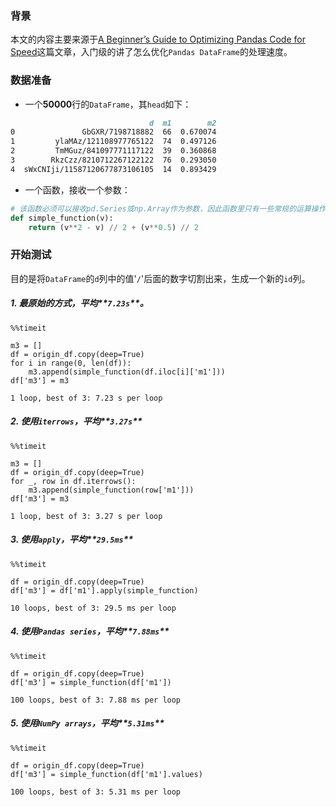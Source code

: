 ### 背景
本文的内容主要来源于[A Beginner’s Guide to Optimizing Pandas Code for Speed][1]这篇文章，入门级的讲了怎么优化`Pandas DataFrame`的处理速度。


### 数据准备
- 一个**50000**行的`DataFrame`，其`head`如下：

```markdown
                               d  m1        m2
0               GbGXR/7198718882  66  0.670074
1         ylaMAz/121108977765122  74  0.497126
2         TmMGuz/841097771117122  39  0.360868
3        RkzCzz/8210712267122122  76  0.293050
4  sWxCNIji/11587120677873106105  14  0.893429
```

- 一个函数，接收一个参数：
```python
# 该函数必须可以接收pd.Series或np.Array作为参数，因此函数里只有一些常规的运算操作 
def simple_function(v):
    return (v**2 - v) // 2 + (v**0.5) // 2
```

### 开始测试
目的是将`DataFrame`的`d`列中的值'`/`'后面的数字切割出来，生成一个新的`id`列。

##### 1. 最原始的方式，平均**`7.23s`**。
```
%%timeit

m3 = []
df = origin_df.copy(deep=True)
for i in range(0, len(df)):
    m3.append(simple_function(df.iloc[i]['m1']))
df['m3'] = m3

1 loop, best of 3: 7.23 s per loop

```

##### 2. 使用`iterrows`，平均**`3.27s`**
```
%%timeit

m3 = []
df = origin_df.copy(deep=True)
for _, row in df.iterrows():
    m3.append(simple_function(row['m1']))
df['m3'] = m3

1 loop, best of 3: 3.27 s per loop
```
##### 3. 使用`apply`，平均**`29.5ms`**
```
%%timeit

df = origin_df.copy(deep=True)
df['m3'] = df['m1'].apply(simple_function)

10 loops, best of 3: 29.5 ms per loop
```

##### 4. 使用`Pandas series`，平均**`7.88ms`**
```
%%timeit

df = origin_df.copy(deep=True)
df['m3'] = simple_function(df['m1'])

100 loops, best of 3: 7.88 ms per loop
```
##### 5. 使用`NumPy arrays`，平均**`5.31ms`**
```
%%timeit

df = origin_df.copy(deep=True)
df['m3'] = simple_function(df['m1'].values)

100 loops, best of 3: 5.31 ms per loop

```

  [1]: https://engineering.upside.com/a-beginners-guide-to-optimizing-pandas-code-for-speed-c09ef2c6a4d6

